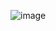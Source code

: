 
![image](https://github.com/MDCummings86/MDCummings86/assets/126340452/300a7807-d055-4bf9-8f5d-4edd43f7e520)
